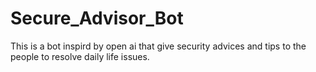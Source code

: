 # Secure_Advisor_Bot
This is a bot inspird by open ai that give security advices and tips to the people to resolve daily life issues.
